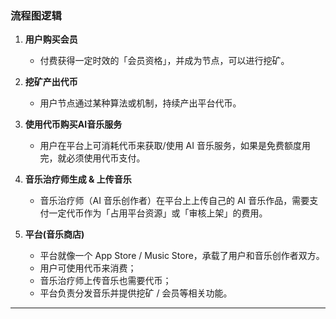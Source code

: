 
### 流程图逻辑

1. **用户购买会员**  
   - 付费获得一定时效的「会员资格」，并成为节点，可以进行挖矿。

2. **挖矿产出代币**  
   - 用户节点通过某种算法或机制，持续产出平台代币。

3. **使用代币购买AI音乐服务**  
   - 用户在平台上可消耗代币来获取/使用 AI 音乐服务，如果是免费额度用完，就必须使用代币支付。

4. **音乐治疗师生成 & 上传音乐**  
   - 音乐治疗师（AI 音乐创作者）在平台上上传自己的 AI 音乐作品，需要支付一定代币作为「占用平台资源」或「审核上架」的费用。

5. **平台(音乐商店)**  
   - 平台就像一个 App Store / Music Store，承载了用户和音乐创作者双方。  
   - 用户可使用代币来消费；  
   - 音乐治疗师上传音乐也需要代币；  
   - 平台负责分发音乐并提供挖矿 / 会员等相关功能。

---
 